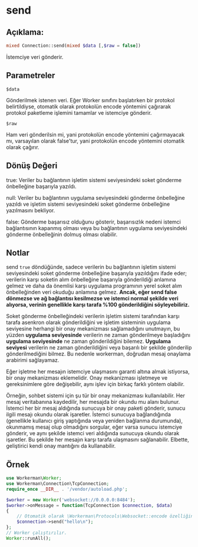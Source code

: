 # send
## Açıklama:
```php
mixed Connection::send(mixed $data [,$raw = false])
```

İstemciye veri gönderir.

## Parametreler

``` $data ```

Gönderilmek istenen veri. Eğer Worker sınıfını başlatırken bir protokol belirtildiyse, otomatik olarak protokolün encode yöntemini çağırarak protokol paketleme işlemini tamamlar ve istemciye gönderir.

``` $raw ```

Ham veri gönderilsin mi, yani protokolün encode yöntemini çağırmayacak mı, varsayılan olarak false'tur, yani protokolün encode yöntemini otomatik olarak çağırır.

## Dönüş Değeri

true: Veriler bu bağlantının işletim sistemi seviyesindeki soket gönderme önbelleğine başarıyla yazıldı.

null: Veriler bu bağlantının uygulama seviyesindeki gönderme önbelleğine yazıldı ve işletim sistemi seviyesindeki soket gönderme önbelleğine yazılmasını bekliyor.

false: Gönderme başarısız olduğunu gösterir, başarısızlık nedeni istemci bağlantısının kapanmış olması veya bu bağlantının uygulama seviyesindeki gönderme önbelleğinin dolmuş olması olabilir.

## Notlar
send ```true``` döndüğünde, sadece verilerin bu bağlantının işletim sistemi seviyesindeki soket gönderme önbelleğine başarıyla yazıldığını ifade eder; verilerin karşı soketin alım önbelleğine başarıyla gönderildiği anlamına gelmez ve daha da önemlisi karşı uygulama programının yerel soket alım önbelleğinden veri okuduğu anlamına gelmez. **Ancak, eğer send false dönmezse ve ağ bağlantısı kesilmezse ve istemci normal şekilde veri alıyorsa, verinin genellikle karşı tarafa %100 gönderildiğini söyleyebiliriz.**

Soket gönderme önbelleğindeki verilerin işletim sistemi tarafından karşı tarafa asenkron olarak gönderildiğini ve işletim sisteminin uygulama seviyesine herhangi bir onay mekanizması sağlamadığını unutmayın, bu yüzden **uygulama seviyesinde** verilerin ne zaman gönderilmeye başladığını **uygulama seviyesinde** ne zaman gönderildiğini bilemez. **Uygulama seviyesi** verilerin ne zaman gönderildiğini veya başarılı bir şekilde gönderilip gönderilmediğini bilmez. Bu nedenle workerman, doğrudan mesaj onaylama arabirimi sağlayamaz.

Eğer işletme her mesajın istemciye ulaşmasını garanti altına almak istiyorsa, bir onay mekanizması eklemelidir. Onay mekanizması işletmeye ve gereksinimlere göre değişebilir, aynı işlev için birkaç farklı yöntem olabilir.

Örneğin, sohbet sistemi için şu tür bir onay mekanizması kullanılabilir. Her mesaj veritabanına kaydedilir, her mesajda bir okundu mu alanı bulunur. İstemci her bir mesaj aldığında sunucuya bir onay paketi gönderir, sunucu ilgili mesajı okundu olarak işaretler. İstemci sunucuya bağlandığında (genellikle kullanıcı giriş yaptığında veya yeniden bağlanma durumunda), okunmamış mesaj olup olmadığını sorgular, eğer varsa sunucu istemciye gönderir, ve aynı şekilde istemci veri aldığında sunucuya okundu olarak işaretler. Bu şekilde her mesajın karşı tarafa ulaşmasını sağlanabilir. Elbette, geliştirici kendi onay mantığını da kullanabilir.

## Örnek

```php
use Workerman\Worker;
use Workerman\Connection\TcpConnection;
require_once __DIR__ . '/vendor/autoload.php';

$worker = new Worker('websocket://0.0.0.0:8484');
$worker->onMessage = function(TcpConnection $connection, $data)
{
    // Otomatik olarak \Workerman\Protocols\Websocket::encode özelliğini kullanarak websocket protokol verisine paketleyen bir işlem yapılır ve gönderilir.
    $connection->send("hello\n");
};
// Worker çalıştırılır.
Worker::runAll();
```
